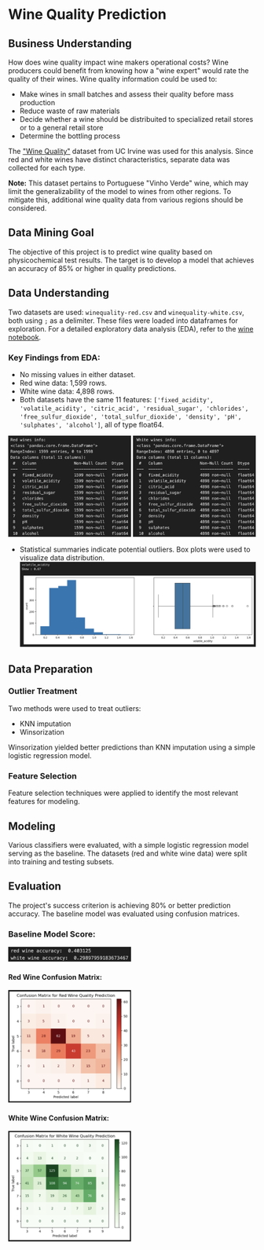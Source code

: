 # Wine Quality Prediction

## Business Understanding
How does wine quality impact wine makers operational costs?
Wine producers could benefit from knowing how a "wine expert" would rate the quality of their wines. Wine quality information could be used to:
- Make wines in small batches and assess their quality before mass production
- Reduce waste of raw materials
- Decide whether a wine should be distribuited to specialized retail stores or to a general retail store
- Determine the bottling process

The ["Wine Quality"](https://archive.ics.uci.edu/dataset/186/wine+quality) dataset from UC Irvine was used for this analysis. Since red and white wines have distinct characteristics, separate data was collected for each type.

**Note:** This dataset pertains to Portuguese "Vinho Verde" wine, which may limit the generalizability of the model to wines from other regions. To mitigate this, additional wine quality data from various regions should be considered.

## Data Mining Goal
The objective of this project is to predict wine quality based on physicochemical test results. The target is to develop a model that achieves an accuracy of 85% or higher in quality predictions.

## Data Understanding
Two datasets are used: `winequality-red.csv` and `winequality-white.csv`, both using `;` as a delimiter. These files were loaded into dataframes for exploration. For a detailed exploratory data analysis (EDA), refer to the [wine notebook](wine.ipynb).

### Key Findings from EDA:
- No missing values in either dataset.
- Red wine data: 1,599 rows.
- White wine data: 4,898 rows.
- Both datasets have the same 11 features: `['fixed_acidity', 'volatile_acidity', 'citric_acid', 'residual_sugar', 'chlorides', 'free_sulfur_dioxide', 'total_sulfur_dioxide', 'density', 'pH', 'sulphates', 'alcohol']`, all of type float64.

<img src="images/red_wine_info.png" alt="Red wine info" width="250"/>
<img src="images/white_wine_info.png" alt="White wine info" width="250"/>

- Statistical summaries indicate potential outliers. Box plots were used to visualize data distribution.
![boxplot](images/boxplot.png)

## Data Preparation
### Outlier Treatment
Two methods were used to treat outliers:
- KNN imputation
- Winsorization

Winsorization yielded better predictions than KNN imputation using a simple logistic regression model.

### Feature Selection
Feature selection techniques were applied to identify the most relevant features for modeling.

## Modeling
Various classifiers were evaluated, with a simple logistic regression model serving as the baseline. The datasets (red and white wine data) were split into training and testing subsets.

## Evaluation
The project's success criterion is achieving 80% or better prediction accuracy. The baseline model was evaluated using confusion matrices.

### Baseline Model Score:
<img src="images/baseline_score.png" alt="baseline" width="250"/>

#### Red Wine Confusion Matrix:
<img src="images/redw_confusion_matrix.png" alt="Red wine confusion matrix" width="250"/>

#### White Wine Confusion Matrix:
<img src="images/whitew_confusion_matrix.png" alt="White wine confusion matrix" width="250"/>